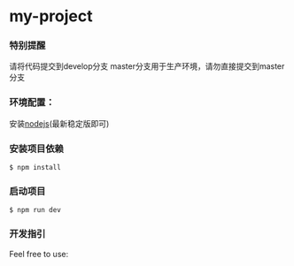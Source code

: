 # my-project

### 特别提醒
请将代码提交到develop分支
master分支用于生产环境，请勿直接提交到master分支

### 环境配置：
安装[nodejs](https://nodejs.org/download/)(最新稳定版即可)

### 安装项目依赖
```
$ npm install
```

### 启动项目
```
$ npm run dev
```

### 开发指引
Feel free to use: